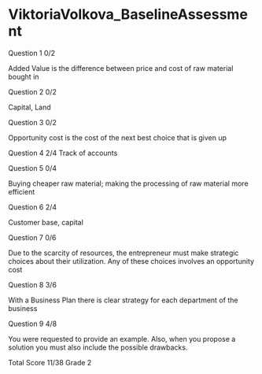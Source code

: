 # ViktoriaVolkova_BaselineAssessment

Question 1    0/2

Added Value is the difference between price and cost of raw material bought in
 
Question 2    0/2

Capital,  Land

Question 3    0/2

Opportunity cost is the cost of the next best choice that is given up

Question 4    2/4
Track of accounts

Question 5    0/4

Buying cheaper raw material; making the processing of raw material more efficient

Question 6    2/4

Customer base,  capital

Question 7    0/6

Due to the scarcity of resources,  the entrepreneur must make strategic choices about their utilization.  Any of these choices involves an opportunity cost

Question 8    3/6

With a Business Plan there is clear strategy for each department of the business

Question 9    4/8

You were requested to provide an example.  Also, when you propose a solution you must also include the possible drawbacks.

Total Score 11/38 Grade 2

